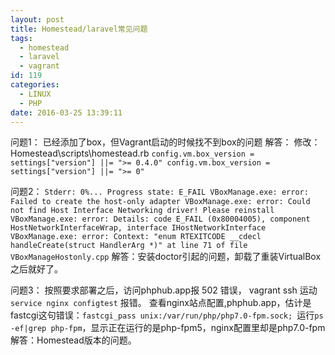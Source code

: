 ```yaml
---
layout: post
title: Homestead/laravel常见问题
tags:
  - homestead
  - laravel
  - vagrant
id: 119
categories:
  - LINUX
  - PHP
date: 2016-03-25 13:39:11
---
```


问题1：
已经添加了box，但Vagrant启动的时候找不到box的问题
解答：
修改：Homestead\scripts\homestead.rb
`config.vm.box_version = settings["version"] ||= ">= 0.4.0"
config.vm.box_version = settings["version"] ||= ">= 0"`

问题2：
`Stderr: 0%...
Progress state: E_FAIL
VBoxManage.exe: error: Failed to create the host-only adapter
VBoxManage.exe: error: Could not find Host Interface Networking driver! Please reinstall
VBoxManage.exe: error: Details: code E_FAIL (0x80004005), component HostNetworkInterfaceWrap,
 interface IHostNetworkInterface
VBoxManage.exe: error: Context: "enum RTEXITCODE __cdecl handleCreate(struct HandlerArg *)" at line 71 of file VBoxManageHostonly.cpp`
解答：安装doctor引起的问题，卸载了重装VirtualBox之后就好了。

问题3：
按照要求部署之后，访问phphub.app报 502 错误， vagrant ssh 运动 `service nginx configtest` 报错。 查看nginx站点配置,phphub.app，估计是fastcgi这句错误：`fastcgi_pass unix:/var/run/php/php7.0-fpm.sock; `运行`ps -ef|grep php-fpm`，显示正在运行的是php-fpm5，nginx配置里却是php7.0-fpm
解答：Homestead版本的问题。